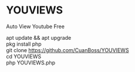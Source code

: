 # YOUVIEWS
Auto View Youtube Free


apt update && apt upgrade<br/>
pkg install php<br/>
git clone https://github.com/CuanBoss/YOUVIEWS<br/>
cd YOUVIEWS<br/>
php YOUVIEWS.php
